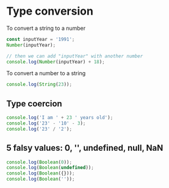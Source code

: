 # Type conversion

To convert a string to a number
``` javascript
const inputYear = '1991';
Number(inputYear);

// then we can add "inputYear" with another number
console.log(Number(inputYear) + 18);
```
To convert a number to a string
```javascript
console.log(String(23));
```
## Type coercion
```javascript
console.log('I am ' + 23 ' years old');
console.log('23' - '10' - 3);
console.log('23' / '2');
```

## 5 falsy values: 0, '', undefined, null, NaN

```javascript
console.log(Boolean(0));
console.log(Boolean(undefined));
console.log(Boolean({}));
console.log(Boolean(''));
```
